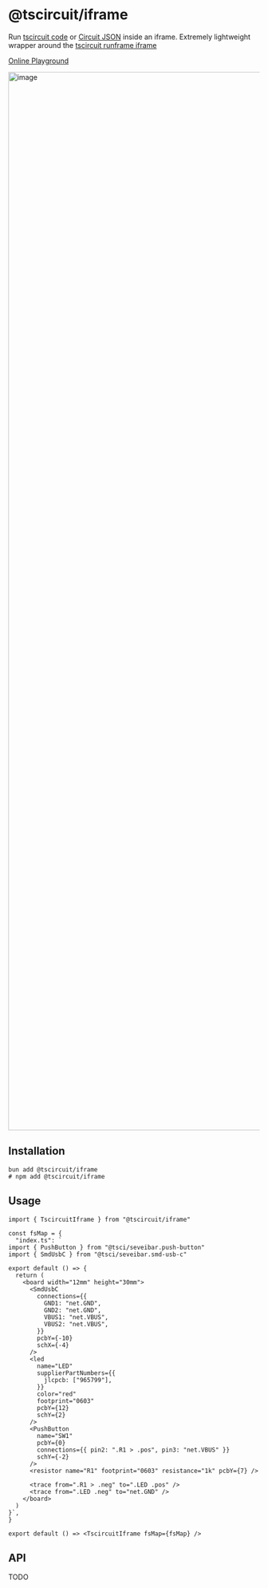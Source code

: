 # @tscircuit/iframe

Run [tscircuit code](https://github.com/tscircuit/tscircuit) or [Circuit JSON](https://github.com/tscircuit/circuit-json) inside an iframe. Extremely lightweight wrapper around the [tscircuit runframe iframe](https://github.com/tscircuit/runframe)

[Online Playground](https://example-iframe.tscircuit.com)

<img width="4052" height="2122" alt="image" src="https://github.com/user-attachments/assets/104a396d-8763-4bcd-bb4a-33efe8d7ad2a" />

## Installation

```
bun add @tscircuit/iframe
# npm add @tscircuit/iframe
```

## Usage

```tsx
import { TscircuitIframe } from "@tscircuit/iframe"

const fsMap = {
  "index.ts": `
import { PushButton } from "@tsci/seveibar.push-button"
import { SmdUsbC } from "@tsci/seveibar.smd-usb-c"

export default () => {
  return (
    <board width="12mm" height="30mm">
      <SmdUsbC
        connections={{
          GND1: "net.GND",
          GND2: "net.GND",
          VBUS1: "net.VBUS",
          VBUS2: "net.VBUS",
        }}
        pcbY={-10}
        schX={-4}
      />
      <led
        name="LED"
        supplierPartNumbers={{
          jlcpcb: ["965799"],
        }}
        color="red"
        footprint="0603"
        pcbY={12}
        schY={2}
      />
      <PushButton
        name="SW1"
        pcbY={0}
        connections={{ pin2: ".R1 > .pos", pin3: "net.VBUS" }}
        schY={-2}
      />
      <resistor name="R1" footprint="0603" resistance="1k" pcbY={7} />

      <trace from=".R1 > .neg" to=".LED .pos" />
      <trace from=".LED .neg" to="net.GND" />
    </board>
  )
}`,
}

export default () => <TscircuitIframe fsMap={fsMap} />
```

## API

TODO
